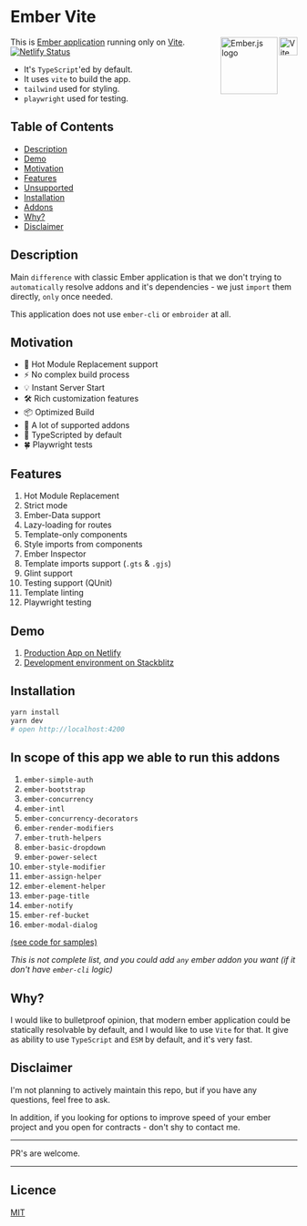 # Ember Vite

<img align="right" width="32" height="32"
     alt="Vite logo"
     src="./public/vite.svg">
<img align="right" width="100" height="100"
     alt="Ember.js logo"
     src="./public/ember.svg">

This is [Ember application](https://ember-vite.netlify.app/) running only on [Vite](https://vitejs.dev/). [![Netlify Status](https://api.netlify.com/api/v1/badges/ea52e30e-79bc-4f23-9e2f-321abab60b85/deploy-status)](https://ember-vite.netlify.app/)

* It's `TypeScript`'ed by default.
* It uses `vite` to build the app.
* `tailwind` used for styling.
* `playwright` used for testing.


## Table of Contents

* [Description](#description)
* [Demo](#demo)
* [Motivation](#motivation)
* [Features](#features)
* [Unsupported](#unsupported)
* [Installation](#installation)
* [Addons](#in-scope-of-this-app-we-able-to-run-this-addons)
* [Why?](#why)
* [Disclaimer](#disclaimer)


## Description

Main `difference` with classic Ember application is that we don't trying to `automatically` resolve addons and it's dependencies - we just `import` them directly, `only` once needed.

This application does not use `ember-cli` or `embroider` at all.

## Motivation

- 🚀 Hot Module Replacement support
- ⚡️ No complex build process
- 💡 Instant Server Start
- 🛠️ Rich customization features
- 📦 Optimized Build
- 🔩 A lot of supported addons
- 🔑 TypeScripted by default
- :four_leaf_clover: Playwright tests

## Features

1. Hot Module Replacement
1. Strict mode
1. Ember-Data support
1. Lazy-loading for routes
1. Template-only components
1. Style imports from components
1. Ember Inspector
1. Template imports support (`.gts` & `.gjs`)
1. Glint support
1. Testing support (QUnit)
1. Template linting
1. Playwright testing

## Demo

1. [Production App on Netlify](https://ember-vite.netlify.app/)
1. [Development environment on Stackblitz](https://stackblitz.com/github/lifeart/demo-ember-vite)

## Installation

```bash
yarn install
yarn dev
# open http://localhost:4200
```

## In scope of this app we able to run this addons

1. `ember-simple-auth`
1. `ember-bootstrap`
1. `ember-concurrency`
1. `ember-intl`
1. `ember-concurrency-decorators`
1. `ember-render-modifiers`
1. `ember-truth-helpers`
1. `ember-basic-dropdown`
1. `ember-power-select`
1. `ember-style-modifier`
1. `ember-assign-helper`
1. `ember-element-helper`
1. `ember-page-title`
1. `ember-notify`
1. `ember-ref-bucket`
1. `ember-modal-dialog`

[(see code for samples)](https://github.com/lifeart/demo-ember-vite/tree/master/src/addons)


*This is not complete list, and you could add `any` ember addon you want (if it don't have `ember-cli` logic)*

## Why?

I would like to bulletproof opinion, that modern ember application could be statically resolvable by default, and I would like to use `Vite` for that. It give as ability to use `TypeScript` and `ESM` by default, and it's very fast.

## Disclaimer

I'm not planning to actively maintain this repo, but if you have any questions, feel free to ask.

In addition, if you looking for options to improve speed of your ember project and you open for contracts - don't shy to contact me.

---

PR's are welcome.

---


## Licence
[MIT](./LICENCE.md)

